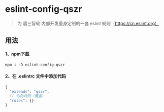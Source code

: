 # eslint-config-qszr

> 为 启三智软 内部开发量身定制的一套 eslint 规则（https://cn.eslint.org）

## 用法

#### 1、npm下载
```
npm i -D eslint-config-qszr
```

#### 2、在 .eslintrc 文件中添加代码

```javascript
{
  "extends": "qszr",
  // 你的规则（覆盖）
  "rules": {}
}
```